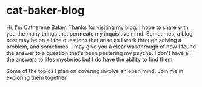 # cat-baker-blog

Hi, I'm Catherene Baker. Thanks for visiting my blog. I hope to share with you the many things that permeate my inquisitive mind. Sometimes, a blog post may be on all the questions that arise as I work through solving a problem, and sometimes, I may give you a clear walkthrough of how I found the answer to a question that's been pestering my psyche. I don't have all the answers to lifes mysteries but I do have the ability to find them.

Some of the topics I plan on covering involve an open mind. Join me in exploring them together. 
